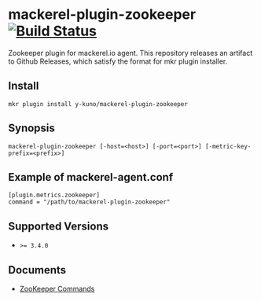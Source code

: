 # mackerel-plugin-zookeeper [![Build Status](https://travis-ci.org/y-kuno/mackerel-plugin-zookeeper.svg?branch=master)](https://travis-ci.org/y-kuno/mackerel-plugin-zookeeper)

Zookeeper plugin for mackerel.io agent. This repository releases an artifact to Github Releases, which satisfy the format for mkr plugin installer.

## Install

```shell
mkr plugin install y-kuno/mackerel-plugin-zookeeper
```

## Synopsis

```shell
mackerel-plugin-zookeeper [-host=<host>] [-port=<port>] [-metric-key-prefix=<prefix>]
```

## Example of mackerel-agent.conf

```
[plugin.metrics.zookeeper]
command = "/path/to/mackerel-plugin-zookeeper"
```

## Supported Versions

* `>= 3.4.0`

## Documents

* [ZooKeeper Commands](https://zookeeper.apache.org/doc/r3.4.11/zookeeperAdmin.html#sc_zkCommands)
